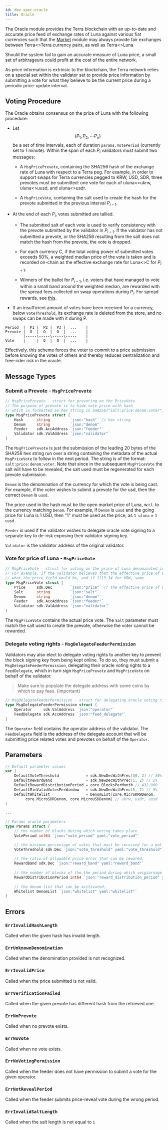 ```yaml
---
id: dev-spec-oracle
title: Oracle
---
```


The Oracle module provides the Terra blockchain with an up-to-date and accurate price feed of exchange rates of Luna against various fiat currencies such that the [Market](dev-spec-market.md) module may always provide fair exchanges between Terra<>Terra currency pairs, as well as Terra<>Luna.

Should the system fail to gain an accurate measure of Luna price, a small set of arbitrageurs could profit at the cost of the entire network.

As price information is extrinsic to the blockchain, the Terra network relies on a special set within the validator set to provide price information by submitting a vote for what they believe to be the current price during a periodic price-update interval.

## Voting Procedure

The Oracle obtains consensus on the price of Luna with the following procedure:

* Let $$\{ P_1, P_2, \cdots P_n \}$$ be a set of time intervals, each of duration `params.VotePeriod` (currently set to 1 minute). Within the span of each $P_i$ validators must submit two messages: 

  * A `MsgPricePrevote`, containing the SHA256 hash of the exchange rate of Luna with respect to a Terra peg. For example, in order to support swaps for Terra currencies pegged to KRW, USD, SDR, three prevotes must be submitted: one vote for each of uluna<>ukrw, uluna<>uusd, and uluna<>usdr.

  * A `MsgPriceVote`, containing the salt used to create the hash for the prevote submitted in the previous interval $P_{i-1}$.

* At the end of each $P_i$, votes submitted are tallied. 

  * The submitted salt of each vote is used to verify consistency with the prevote submitted by the validator in $P_{i-1}$. If the validator has not submitted a prevote, or the SHA256 resulting from the salt does not match the hash from the prevote, the vote is dropped.

  * For each currency C, if the total voting power of submitted votes exceeds 50%, a weighted median price of the vote is taken and is recorded on-chain as the effective exchange rate for Luna<>C for $P_{i+1}$.

  * Winners of the ballot for $P_{i-1}$, i.e. voters that have managed to vote within a small band around the weighted median, are rewarded with the spread fees collected on swap operations during $P_i$. For spread rewards, see [this](market.md#spread-rewards).
  
* If an insufficient amount of votes have been received for a currency, below `VoteThreshold`, its exchange rate is deleted from the store, and no swaps can be made with it during P. 

```text
Period  |  P1 |  P2 |  P3 |  ...    |
Prevote |  O  |  O  |  O  |  ...    |
        |-----\-----\-----\-----    |
Vote    |     |  O  |  O  |  ...    |
```

Effectively, this scheme forces the voter to commit to a price submission before knowing the votes of others and thereby reduces centralization and free-rider risk in the oracle.

## Message Types

### Submit a Prevote - `MsgPricePrevote`

```go
// MsgPricePrevote - struct for prevoting on the PriceVote.
// The purpose of prevote is to hide vote price with hash
// which is formatted as hex string in SHA256("salt:price:denom:voter")
type MsgPricePrevote struct {
    Hash      string         `json:"hash"` // hex string
    Denom     string         `json:"denom"`
    Feeder    sdk.AccAddress `json:"feeder"`
    Validator sdk.ValAddress `json:"validator"`
}
```

The `MsgPricePrevote` is just the submission of the leading 20 bytes of the SHA256 hex string run over a string containing the metadata of the actual `MsgPriceVote` to follow in the next period. The string is of the format: `salt:price:denom:voter`. Note that since in the subsequent `MsgPriceVote` the salt will have to be revealed, the salt used must be regenerated for each prevote submission.

`Denom` is the denomination of the currency for which the vote is being cast. For example, if the voter wishes to submit a prevote for the usd, then the correct `Denom` is `uusd`.

The price used in the hash must be the open market price of Luna, w.r.t. to the currency matching `Denom`. For example, if `Denom` is `uusd` and the going price for Luna is 1 USD, then "1" must be used as the price, as `1 uluna` = `1 uusd`. 

`Feeder` is used if the validator wishes to delegate oracle vote signing to a separate key to de-risk exposing their validator signing key.

`Validator` is the validator address of the original validator.

### Vote for price of Luna - `MsgPriceVote` 

```go
// MsgPriceVote - struct for voting on the price of Luna denominated in various Terra assets.
// For example, if the validator believes that the effective price of Luna in USD is 10.39, that's
// what the price field would be, and if 1213.34 for KRW, same.
type MsgPriceVote struct {
    Price     sdk.Dec        `json:"price"` // the effective price of Luna in {Denom}
    Salt      string         `json:"salt"`
    Denom     string         `json:"denom"`
    Feeder    sdk.AccAddress `json:"feeder"`
    Validator sdk.ValAddress `json:"validator"`
}
```

The `MsgPriceVote` contains the actual price vote. The `Salt` parameter must match the salt used to create the prevote, otherwise the voter cannot be rewarded.

### Delegate voting rights - `MsgDelegateFeederPermission`


Validators may also elect to delegate voting rights to another key to prevent the block signing key from being kept online. To do so, they must submit a `MsgDelegateFeederPermission`, delegating their oracle voting rights to a `FeedDelegate`, which in turn sign `MsgPricePrevote` and `MsgPriceVote` on behalf of the validator. 

> Make sure to populate the delegate address with some coins by which to pay fees.
{important}

```go
// MsgDelegateFeederPermission - struct for delegating oracle voting rights to another address.
type MsgDelegateFeederPermission struct {
	Operator     sdk.ValAddress `json:"operator"`
	FeedDelegate sdk.AccAddress `json:"feed_delegate"`
}
```

The `Operator` field contains the operator address of the validator. The `FeedDelegate` field is the address of the delegate account that will be submitting price related votes and prevotes on behalf of the `Operator`. 


## Parameters

```go
// Default parameter values
var (
	DefaultVoteThreshold            = sdk.NewDecWithPrec(50, 2) // 50%
	DefaultRewardBand               = sdk.NewDecWithPrec(1, 2) // 1%
	DefaultRewardDistributionPeriod = core.BlocksPerMonth // 432,000
	DefaultMinValidVotesPerWindow   = sdk.NewDecWithPrec(5, 2) // 5%
    DefaultWhitelist                = DenomList{core.MicroKRWDenom,
         core.MicroSDRDenom, core.MicroUSDDenom} // ukrw, usdr, uusd
)

...

// Params oracle parameters
type Params struct {
    // the number of blocks during which voting takes place.
    VotePeriod int64 `json:"vote_period" yaml:"vote_period"`

    // the minimum percentage of votes that must be received for a ballot to pass.
	VoteThreshold sdk.Dec `json:"vote_threshold" yaml:"vote_threshold"`
    
    // the ratio of allowable price error that can be rewared.
    RewardBand sdk.Dec `json:"reward_band" yaml:"reward_band"`
    
    // the number of blocks of the the period during which seigiornage reward comes in and then is distributed.
    RewardDistributionPeriod int64 `json:"reward_distribution_period" yaml:"reward_distribution_period"`
    
    // the denom list that can be acitivated,
	Whitelist DenomList `json:"whitelist" yaml:"whitelist"`
}
```

## Errors

### `ErrInvalidHashLength`

Called when the given hash has invalid length.

### `ErrUnknownDenomination`

Called when the denomination provided is not recognized.

### `ErrInvalidPrice`

Called when the price submitted is not valid.

### `ErrVerificationFailed`

Called when the given prevote has different hash from the retrieved one.

### `ErrNoPrevote`

Called when no prevote exists.

### `ErrNoVote`

Called when no vote exists.

### `ErrNoVotingPermission`

Called when the feeder does not have permission to submit a vote for the given operator.

### `ErrNotRevealPeriod`

Called when the feeder submits price-reveal vote during the wrong period.

### `ErrInvalidSaltLength`

Called when the salt length is not equal to `1`